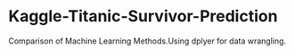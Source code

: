 # Kaggle-Titanic-Survivor-Prediction
Comparison of Machine Learning Methods.Using dplyer for data wrangling.
